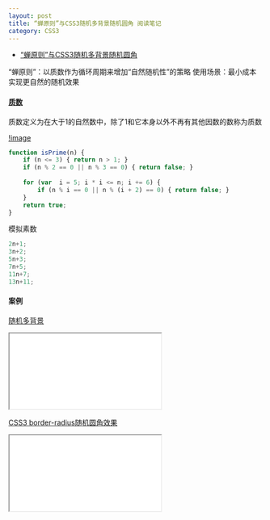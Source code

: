 ```yaml
---
layout: post
title: “蝉原则”与CSS3随机多背景随机圆角 阅读笔记
category: CSS3
---
```


- [“蝉原则”与CSS3随机多背景随机圆角](http://www.zhangxinxu.com/wordpress/2017/02/cicada-principle-css3-randomisation-multiple-backgrounds-border-radius/)

“蝉原则”：以质数作为循环周期来增加“自然随机性”的策略
使用场景：最小成本实现更自然的随机效果

#### [质数](http://baike.baidu.com/view/10626.htm)

质数定义为在大于1的自然数中，除了1和它本身以外不再有其他因数的数称为质数

[!image]('./prime.jpg')

```javascript
function isPrime(n) {
    if (n <= 3) { return n > 1; }
    if (n % 2 == 0 || n % 3 == 0) { return false; }
 
    for (var  i = 5; i * i <= n; i += 6) {
        if (n % i == 0 || n % (i + 2) == 0) { return false; }
    }
    return true;
}
```
模拟素数

```javascript
2n+1;
3n+2;
5n+3;
7n+5;
11n+7;
13n+11;
```


#### 案例

[随机多背景](http://lea.verou.me/css3patterns/)

<iframe src="//jsfiddle.net/g3uqa4uf/1/embedded/result,css,html"></iframe>  

[CSS3 border-radius随机圆角效果](http://2016.uxlondon.com/speakers)

<iframe src="//jsfiddle.net/yangjl/vpf56m4k/embedded/html,css,result/"></iframe> 

